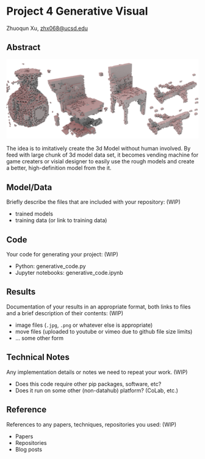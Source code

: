 # Project 4 Generative Visual

Zhuoqun Xu, zhx068@ucsd.edu

## Abstract

![Result](/result.png)

The idea is to imitatively create the 3d Model without human involved. By feed with large chunk of 3d model data set, 
it becomes vending machine for game creaters or visial designer to easily use the rough models and create a better,
high-definition model from the it.

## Model/Data

Briefly describe the files that are included with your repository: (WIP)
- trained models
- training data (or link to training data)

## Code

Your code for generating your project: (WIP)
- Python: generative_code.py
- Jupyter notebooks: generative_code.ipynb

## Results

Documentation of your results in an appropriate format, both links to files and a brief description of their contents: (WIP)
- image files (`.jpg`, `.png` or whatever else is appropriate)
- move files (uploaded to youtube or vimeo due to github file size limits)
- ... some other form

## Technical Notes

Any implementation details or notes we need to repeat your work. (WIP)
- Does this code require other pip packages, software, etc?
- Does it run on some other (non-datahub) platform? (CoLab, etc.)

## Reference

References to any papers, techniques, repositories you used: (WIP)
- Papers
- Repositories
- Blog posts
